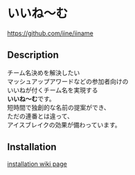 # いいね～む

https://github.com/iine/iiname

## Description

チーム名決めを解決したい  
マッシュアップアワードなどの参加者向けの  
いいねが付くチーム名を実現する  
**いいね～む**です。  
短時間で独創的な名前の提案ができ、  
ただの連番とは違って、  
アイスブレイクの効果が備わっています。

## Installation

[installation wiki page](https://github.com/iine/iiname/wiki/installation)

